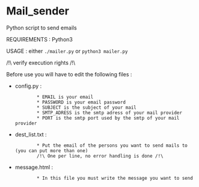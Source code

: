 # Mail_sender

Python script to send emails

REQUIREMENTS : Python3

USAGE : either ```./mailer.py``` or ```python3 mailer.py```

/!\ verify execution rights /!\

Before use you will have to edit the following files :

* config.py : 

              * EMAIL is your email
              * PASSWORD is your email password
              * SUBJECT is the subject of your mail
              * SMTP_ADRESS is the smtp adress of your mail provider
              * PORT is the smtp port used by the smtp of your mail provider

* dest_list.txt :

              * Put the email of the persons you want to send mails to (you can put more than one)
              /!\ One per line, no error handling is done /!\
              
 
* message.html :

              * In this file you must write the message you want to send
